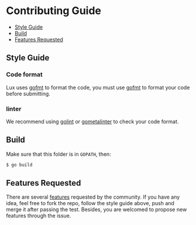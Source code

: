 # Contributing Guide

* [Style Guide](#style-guide)
* [Build](#build)
* [Features Requested](#features-requested)

## Style Guide
### Code format
Lux uses [gofmt](https://golang.org/cmd/gofmt) to format the code, you must use [gofmt](https://golang.org/cmd/gofmt) to format your code before submitting.

### linter
We recommend using [golint](https://github.com/golang/lint) or [gometalinter](https://github.com/alecthomas/gometalinter) to check your code format.

## Build

Make sure that this folder is in `GOPATH`, then:

```bash
$ go build
```

## Features Requested
There are several [features](https://github.com/iawia002/lux/issues?q=is%3Aissue+is%3Aopen+label%3Afeature-request) requested by the community. If you have any idea, feel free to fork the repo, follow the style guide above, push and merge it after passing the test. Besides, you are welcomed to propose new features through the issue.
